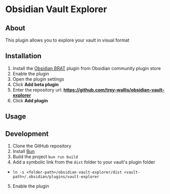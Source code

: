# Obsidian Vault Explorer

## About

This plugin allows you to explore your vault in visual format

## Installation

1. Install the [Obsidian BRAT](https://github.com/TfTHacker/obsidian42-brat) plugin from Obsidian community plugin store
2. Enable the plugin
3. Open the plugin settings
4. Click **Add beta plugin**
5. Enter the repository url: **https://github.com/trey-wallis/obsidian-vault-explorer**
6. Click **Add plugin**

## Usage

## Development

1. Clone the GitHub repository
2. Install [Bun](https://bun.sh)
3. Build the project `bun run build`
4. Add a symbolic link from the `dist` folder to your vault's plugin folder

-   `ln -s <folder-path>/obsidian-vault-explorer/dist <vault-path>/.obsidian/plugins/vault-explorer`

5. Enable the plugin
